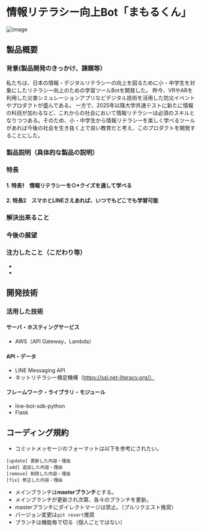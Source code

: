 # 情報リテラシー向上Bot「まもるくん」

![image](https://user-images.githubusercontent.com/106864912/197318590-d281e066-0932-4440-bc87-1933d76fef1b.png)

## 製品概要
### 背景(製品開発のきっかけ、課題等）
私たちは、日本の情報・デジタルリテラシーの向上を図るために小・中学生を対象にしたリテラシー向上のための学習ツールBotを開発した。
昨今、VRやARを利用した災害シミュレーションアプリなどデジタル技術を活用した防災イベントやプロダクトが盛んである。
一方で、2025年以降大学共通テストに新たに情報の科目が加わるなど、これからの社会において情報リテラシーは必須のスキルとなりつつある。そのため、小・中学生から情報リテラシーを楽しく学べるツールがあれば今後の社会を生き抜く上で良い教育だと考え、このプロダクトを開発することにした。
### 製品説明（具体的な製品の説明）
### 特長
#### 1. 特長1　情報リテラシーを○×クイズを通して学べる
#### 2. 特長2　スマホとLINEさえあれば、いつでもどこでも学習可能

### 解決出来ること
### 今後の展望
### 注力したこと（こだわり等）
* 
* 

## 開発技術
### 活用した技術
#### サーバ・ホスティングサービス
* AWS（API Gateway，Lambda）

#### API・データ
* LINE Messaging API
* ネットリテラシー検定機構（https://ssl.net-literacy.org/）

#### フレームワーク・ライブラリ・モジュール
* line-bot-sdk-python
* Flask

## コーディング規約
- コミットメッセージのフォーマットは以下を参考にされたい。  
```
[update] 更新した内容・理由
[add] 追加した内容・理由
[remove] 削除した内容・理由
[fix] 修正した内容・理由
```
- メインブランチは**masterブランチ**とする。
- メインブランチが更新され次第、各々のブランチを更新。
- masterブランチにダイレクトマージは禁止。（プルリクエスト推奨）
- バージョン変更は```git revert```推奨
- ブランチは機能毎で切る（個人ごとではない）
